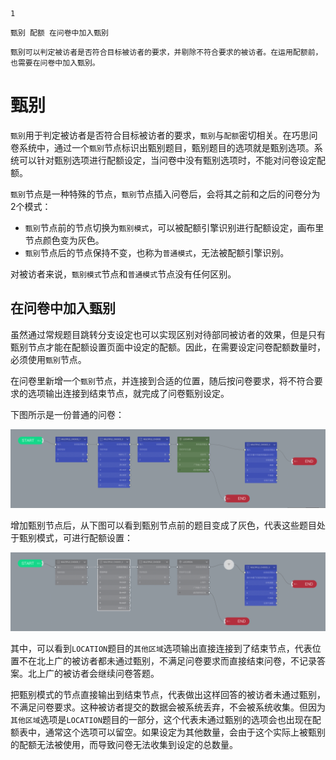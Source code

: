 ```index
1
```
```tag
甄别 配额 在问卷中加入甄别
```
```summary
甄别可以判定被访者是否符合目标被访者的要求，并剔除不符合要求的被访者。在运用配额前，也需要在问卷中加入甄别。
```
# 甄别

`甄别`用于判定被访者是否符合目标被访者的要求，`甄别`与`配额`密切相关。在巧思问卷系统中，通过一个`甄别`节点标识出甄别题目，甄别题目的选项就是甄别选项。系统可以针对甄别选项进行配额设定，当问卷中没有甄别选项时，不能对问卷设定配额。

`甄别`节点是一种特殊的节点，`甄别`节点插入问卷后，会将其之前和之后的问卷分为2个模式：
+ `甄别`节点前的节点切换为`甄别模式`，可以被配额引擎识别进行配额设定，画布里节点颜色变为灰色。
+ `甄别`节点后的节点保持不变，也称为`普通模式`，无法被配额引擎识别。

对被访者来说，`甄别模式`节点和`普通模式`节点没有任何区别。

## 在问卷中加入甄别
虽然通过常规题目跳转分支设定也可以实现区别对待部同被访者的效果，但是只有甄别节点才能在配额设置页面中设定的配额。因此，在需要设定问卷配额数量时，必须使用`甄别`节点。

在问卷里新增一个`甄别`节点，并连接到合适的位置，随后按问卷要求，将不符合要求的选项输出连接到结束节点，就完成了问卷甄别设定。

下图所示是一份普通的问卷：

<img src='../assets/01screening/01addScreeningIntoSurvey/withoutScreening.png'>

增加甄别节点后，从下图可以看到甄别节点前的题目变成了灰色，代表这些题目处于甄别模式，可进行配额设置：

<img src='../assets/01screening/01addScreeningIntoSurvey/Screening.png'>

其中，可以看到`LOCATION`题目的`其他区域`选项输出直接连接到了结束节点，代表位置不在北上广的被访者都未通过甄别，不满足问卷要求而直接结束问卷，不记录答案。北上广的被访者会继续问卷答题。

把甄别模式的节点直接输出到结束节点，代表做出这样回答的被访者未通过甄别，不满足问卷要求。这种被访者提交的数据会被系统丢弃，不会被系统收集。但因为`其他区域`选项是`LOCATION`题目的一部分，这个代表未通过甄别的选项会也出现在配额表中，通常这个选项可以留空。如果设定为其他数量，会由于这个实际上被甄别的配额无法被使用，而导致问卷无法收集到设定的总数量。